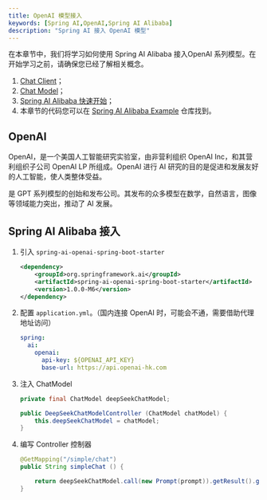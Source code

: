 ```yaml
---
title: OpenAI 模型接入
keywords: [Spring AI,OpenAI,Spring AI Alibaba]
description: "Spring AI 接入 OpenAI 模型"
---
```

在本章节中，我们将学习如何使用 Spring AI Alibaba 接入OpenAI 系列模型。在开始学习之前，请确保您已经了解相关概念。

1. [Chat Client](../tutorials/basics/chat-client.md)；
2. [Chat Model](../tutorials/basics/chat-model.md)；
3. [Spring AI Alibaba 快速开始](../get-started.md)；
4. 本章节的代码您可以在 [Spring AI Alibaba Example](https://github.com/springaialibaba/spring-ai-alibaba-examples/tree/main/spring-ai-alibaba-chat-example) 仓库找到。


## OpenAI 

OpenAI，是一个美国人工智能研究实验室，由非营利组织 OpenAI Inc，和其营利组织子公司 OpenAI LP 所组成。OpenAI 进行 AI 研究的目的是促进和发展友好的人工智能，使人类整体受益。

是 GPT 系列模型的创始和发布公司。其发布的众多模型在数学，自然语言，图像等领域能力突出，推动了 AI 发展。

## Spring AI Alibaba 接入

1. 引入 `spring-ai-openai-spring-boot-starter`

    ```xml
    <dependency>
        <groupId>org.springframework.ai</groupId>
        <artifactId>spring-ai-openai-spring-boot-starter</artifactId>
        <version>1.0.0-M6</version>
    </dependency>
    ```

2. 配置 `application.yml`。（国内连接 OpenAI 时，可能会不通，需要借助代理地址访问）

    ```yaml
    spring:
      ai:
        openai:
          api-key: ${OPENAI_API_KEY}
          base-url: https://api.openai-hk.com
    ```

3. 注入 ChatModel

    ```java
    private final ChatModel deepSeekChatModel;

    public DeepSeekChatModelController (ChatModel chatModel) {
        this.deepSeekChatModel = chatModel;
    }
    ```

4. 编写 Controller 控制器

    ```java
    @GetMapping("/simple/chat")
    public String simpleChat () {

        return deepSeekChatModel.call(new Prompt(prompt)).getResult().getOutput().getContent();
    }
    ```
